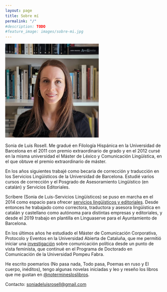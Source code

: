 ```yaml
---
layout: page
title: Sobre mí
permalink: "/"
#description: TODO
#feature_image: images/sobre-mi.jpg
---
```

<img src="images/sobre-mi.jpg" width="300">

Sonia de Luis Rosell. Me gradué en Filología Hispánica en la Universidad de Barcelona en el 2011 con premio extraordinario de grado y en el 2012 cursé en la misma universidad el Máster de Léxico y Comunicación Lingüística, en el que obtuve el premio extraordinario de máster. 

En los años siguientes trabajé como becaria de corrección y traducción en los Servicios Lingüísticos de la Universidad de Barcelona. Estudié varios cursos de corrección y el Posgrado de Asesoramiento Lingüístico (en catalán) y Servicios Editoriales. 

Scribere (Sonia de Luis-Servicios Lingüísticos) se puso en marcha en el 2014 como espacio para ofrecer [servicios lingüísticos y editoriales](servicios-linguisticos). Desde entonces he trabajado como correctora, traductora y asesora lingüística en catalán y castellano como autónoma para distintas empresas y editoriales, y desde el 2019 trabajo en plantilla en Linguaserve para el Ayuntamiento de Barcelona.

En los últimos años he estudiado el Máster de Comunicación Corporativa, Protocolo y Eventos en la Universidad Abierta de Cataluña, que me permitió iniciar una [investigación](investigacion) sobre comunicación política desde un punto de vista feminista, que continué en el Programa de Doctorado en Comunicación de la Universidad Pompeu Fabra.

He escrito poemarios (No pasa nada, Todo pasa, Poemas en ruso y El cuerpo, inéditos), tengo algunas novelas iniciadas y leo y reseño los libros que me gustan en [@noterminesloslibros](no-termines-los-libros/).

Contacto: [soniadeluisrosell@gmail.com](mailto:soniadeluisrosell@gmail.com)
